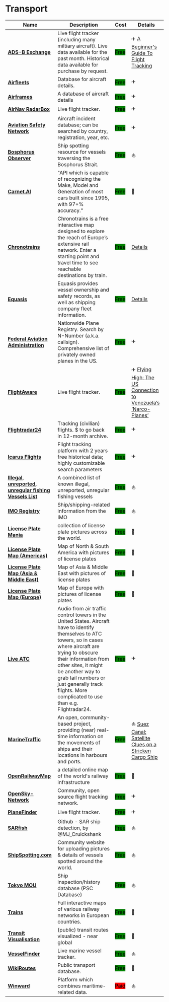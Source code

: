 # Transport

| Name | Description | Cost | Details |
| --- | --- | --- | --- |
| [**ADS-B Exchange**](https://globe.adsbexchange.com/) | Live flight tracker (including many miltiary aircraft). Live data available for the past month. Historical data available for purchase by request. | <mark style="background-color:green;">Free</mark> | ✈️ [A Beginner's Guide To Flight Tracking](https://www.bellingcat.com/resources/how-tos/2019/10/15/a-beginners-guide-to-flight-tracking/) |
| [**Airfleets**](http://airfleets.net/home) | Database for aircraft details. | <mark style="background-color:green;">Free</mark> | ✈️  |
| [**Airframes**](http://www.airframes.org/) | A database of aircraft details | <mark style="background-color:green;">Free</mark> | ✈️  |
| [**AirNav RadarBox**](http://radarbox24.com/) | Live flight tracker. | <mark style="background-color:green;">Free</mark> | ✈️  |
| [**Aviation Safety Network**](https://aviation-safety.net/) | Aircraft incident database; can be searched by country, registration, year, etc. | <mark style="background-color:green;">Free</mark> | ✈️  |
| [**Bosphorus Observer**](https://bosphorusobserver.com/) | Ship spotting resource for vessels traversing the Bosphorus Strait. | <mark style="background-color:green;">Free</mark> | ⛵  |
| [**Carnet.AI**](http://carnet.ai/) | "API which is capable of recognizing the Make, Model and Generation of most cars built since 1995, with 97+% accuracy." | <mark style="background-color:green;">Free</mark> | 🚗  |
| [**Chronotrains**](https://www.chronotrains.com/en) | Chronotrains is a free interactive map designed to explore the reach of Europe’s extensive rail network. Enter a starting point and travel time to see reachable destinations by train. | <mark style="background-color:green;">Free</mark> | [Details](../tools/chronotrains/README.md) |
| [**Equasis**](https://www.equasis.org/) | Equasis provides vessel ownership and safety records, as well as shipping company fleet information. | <mark style="background-color:green;">Free</mark> | [Details](../tools/equasis/README.md) |
| [**Federal Aviation Administration**](http://registry.faa.gov/aircraftinquiry/NNum\_inquiry.aspx) | Nationwide Plane Registry. Search by N-Number (a.k.a. callsign). Comprehensive list of privately owned planes in the US. | <mark style="background-color:green;">Free</mark> | ✈️  |
| [**FlightAware**](http://flightaware.com/) | Live flight tracker. | <mark style="background-color:green;">Free</mark> | ✈️  [Flying High: The US Connection to Venezuela’s ‘Narco-Planes’](https://www.bellingcat.com/uncategorized/2021/03/11/flying-high-the-us-connection-to-venezuelas-narco-planes/) |
| [**Flightradar24**](http://flightradar24.com/) | Tracking (civilian) flights. $ to go back in 12-month archive. | <mark style="background-color:green;">Free</mark> | ✈️  |
| [**Icarus Flights**](https://app.icarus.flights/) | Flight tracking platform with 2 years free historical data; highly customizable search parameters | <mark style="background-color:green;">Free</mark> | ✈️  |
| [**Illegal, unreported, unregular fishing Vessels List**](https://iuu-vessels.org/Home/Search) | A combined list of known illegal, unreported, unregular fishing vessels | <mark style="background-color:green;">Free</mark> | ⛵  |
| [**IMO Registry**](http://webaccounts.imo.org/) | Ship/shipping-related information from the IMO | <mark style="background-color:green;">Free</mark> | ⛵  |
| [**License Plate Mania**](http://licenseplatemania.com/) | collection of license plate pictures across the world. | <mark style="background-color:green;">Free</mark> | 🚗  |
| [**License Plate Map (Americas)**](https://archive.is/07xaa) | Map of North & South America with pictures of license plates | <mark style="background-color:green;">Free</mark> | 🚗  |
| [**License Plate Map (Asia & Middle East)**](https://archive.is/pQGms) | Map of Asia & Middle East with pictures of license plates | <mark style="background-color:green;">Free</mark> | 🚗  |
| [**License Plate Map (Europe)**](https://archive.is/QZD7A) | Map of Europe with pictures of license plates | <mark style="background-color:green;">Free</mark> | 🚗  |
| [**Live ATC**](http://liveatc.net/) | Audio from air traffic control towers in the United States. Aircraft have to identify themselves to ATC towers, so in cases where aircraft are trying to obscure their information from other sites, it might be another way to grab tail numbers or just generally track flights. More complicated to use than e.g. Flightradar24. | <mark style="background-color:green;">Free</mark> | ✈️  |
| [**MarineTraffic**](http://marinetraffic.com/) | An open, community-based project, providing (near) real-time information on the movements of ships and their locations in harbours and ports. | <mark style="background-color:green;">Free</mark> | ⛵ [Suez Canal: Satellite Clues on a Stricken Cargo Ship](https://www.bellingcat.com/resources/2021/03/26/suez-canal-satellite-clues-on-a-stricken-cargo-ship/) |
| [**OpenRailwayMap**](https://wiki.openstreetmap.org/wiki/OpenRailwayMap) | a detailed online map of the world's railway infrastructure | <mark style="background-color:green;">Free</mark> | 🚂  |
| [**OpenSky-Network**](http://opensky-network.org/) | Community, open source flight tracking network. | <mark style="background-color:green;">Free</mark> | ✈️  |
| [**PlaneFinder**](http://planefinder.net/) | Live flight tracker. | <mark style="background-color:green;">Free</mark> | ✈️  |
| [**SARfish**]() | Github - SAR ship detection, by @MJ\_Cruickshank | <mark style="background-color:green;">Free</mark> | ⛵  |
| [**ShipSpotting.com**](http://shipspotting.com/) | Community website for uploading pictures & details of vessels spotted around the world. | <mark style="background-color:green;">Free</mark> | ⛵  |
| [**Tokyo MOU**](http://www.tokyo-mou.org/) | Ship inspection/history database (PSC Database) | <mark style="background-color:green;">Free</mark> | ⛵  |
| [**Trains**]() | Full interactive maps of various railway networks in European countries. | <mark style="background-color:green;">Free</mark> | 🚂  |
| [**Transit Visualisation**](https://mobility.portal.geops.io/?baselayers=geops.travic,ch.sbb.netzkarte,ch.sbb.netzkarte.dark\&lang=en\&layers=strassennamen,haltekanten,haltestellen,pois,p%C3%A4rke,geops.travic.live\&x=810000\&y=5900000\&z=5.5) | (public) transit routes visualized - near global | <mark style="background-color:green;">Free</mark> | 🚂  |
| [**VesselFinder**](http://vesselfinder.com/) | Live marine vessel tracker. | <mark style="background-color:green;">Free</mark> | ⛵  |
| [**WikiRoutes**](http://wikiroutes.info/) | Public transport database. | <mark style="background-color:green;">Free</mark> | 🚂  |
| [**Winward**](https://www.wnwd.com/) | Platform which combines maritime-related data. | <mark style="background-color:red;">Paid</mark> | ⛵  |